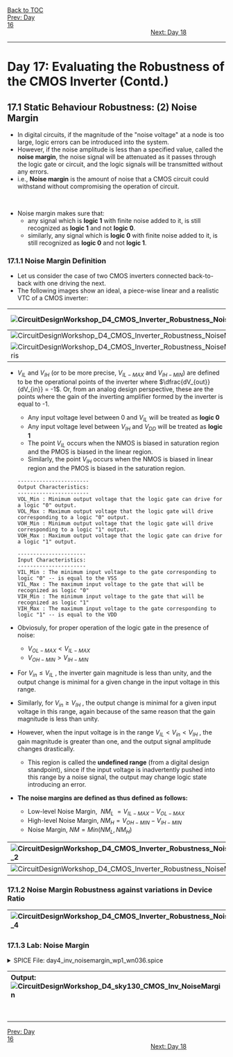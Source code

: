 [Back to TOC](../README.md)  
[Prev: Day 16](Day_16.md)$~~~~~~~~~~~~~~~~~~~~~~~~~~~~~~~~~~~~~~~~~~~~~~~~~~~~~~~~~~~~~~~~~~~~~~~~~~~~~~~~~~~~~~~~~~~~~~~~~~~~~~~~~~~~~~~~~~~~~~~~~~~~~~~~~~~~~~~~~~~~~~~~~~~~~~~~~~~~~~~~~~~~~~~~~~~~~~~~~~~~~~~~~~~~~~~~~~~~~~~~~~~~~~~~$[Next: Day 18](Day_18.md)  
_________________________________________________________________________________________________________  
# Day 17: Evaluating the Robustness of the CMOS Inverter (Contd.)
## 17.1 Static Behaviour Robustness: (2) Noise Margin
  - In digital circuits, if the magnitude of the "noise voltage" at a node is too large, logic errors can be introduced into the system.
  - However, if the noise amplitude is less than a specified value, called the **noise margin**, the noise signal will be attenuated as it passes through the logic gate or circuit, and the logic signals will be transmitted without any errors.
  - i.e., **Noise margin** is the amount of noise that a CMOS circuit could withstand without compromising the operation of circuit.
<br>

  - Noise margin makes sure that:
    - any signal which is **logic 1** with finite noise added to it, is still recognized as **logic 1** and not **logic 0**.
    - similarly, any signal which is **logic 0** with finite noise added to it, is still recognized as **logic 0** and not **logic 1**.

### 17.1.1 Noise Margin Definition
  - Let us consider the case of two CMOS inverters connected back-to-back with one driving the next.
  - The following images show an ideal, a piece-wise linear and a realistic VTC of a CMOS inverter:

| ![CircuitDesignWorkshop_D4_CMOS_Inverter_Robustness_NoiseMargin_VTC_1](/docs/images/CircuitDesignWorkshop/CircuitDesignWorkshop_D4_CMOS_Inverter_Robustness_NoiseMargin_VTC_1.png) | ![CircuitDesignWorkshop_D4_CMOS_Inverter_Robustness_NoiseMargin_VTC_2](/docs/images/CircuitDesignWorkshop/CircuitDesignWorkshop_D4_CMOS_Inverter_Robustness_NoiseMargin_VTC_2.png) |
|:---|:---|
| ![CircuitDesignWorkshop_D4_CMOS_Inverter_Robustness_NoiseMargin_VTC_3](/docs/images/CircuitDesignWorkshop/CircuitDesignWorkshop_D4_CMOS_Inverter_Robustness_NoiseMargin_VTC_3.png) |  |
| ![CircuitDesignWorkshop_D4_CMOS_Inverter_Robustness_NoiseMargin_Definitions_Weste_Harris](/docs/images/CircuitDesignWorkshop/CircuitDesignWorkshop_D4_CMOS_Inverter_Robustness_NoiseMargin_Definitions_Weste_Harris.png)  | ![CircuitDesignWorkshop_D4_CMOS_Inverter_Robustness_NoiseMargin_1](/docs/images/CircuitDesignWorkshop/CircuitDesignWorkshop_D4_CMOS_Inverter_Robustness_NoiseMargin_1.png) | 

  - $V_{IL}$ and $V_{IH}$ (or to be more precise, $V_{IL-MAX}$ and $V_{IH-MIN}$) are defined to be the operational points of the inverter where $\dfrac{dV_{out}}{dV_{in}} = -1$. Or, from an analog design perspective, these are the points where the gain of the inverting amplifier formed by the inverter is equal to -1.
    - Any input voltage level between 0 and $V_{IL}$ will be treated as **logic 0**
    - Any input voltage level between $V_{IH}$ and $V_{DD}$ will be treated as **logic 1**
    - The point $V_{IL}$ occurs when the NMOS is biased in saturation region and the PMOS is biased in the linear region.
    - Similarly, the point $V_{IH}$ occurs when the NMOS is biased in linear region and the PMOS is biased in the saturation region.
    ```
    -----------------------
    Output Characteristics:
    -----------------------
    VOL_Min : Minimum output voltage that the logic gate can drive for a logic "0" output.
    VOL_Max : Maximum output voltage that the logic gate will drive corresponding to a logic "0" output.
    VOH_Min : Minimum output voltage that the logic gate will drive corresponding to a logic "1" output.
    VOH_Max : Maximum output voltage that the logic gate can drive for a logic "1" output.

    ----------------------
    Input Characteristics:
    ----------------------
    VIL_Min : The minimum input voltage to the gate corresponding to logic "0" -- is equal to the VSS
    VIL_Max : The maximum input voltage to the gate that will be recognized as logic "0"
    VIH_Min : The minimum input voltage to the gate that will be recognized as logic "1"
    VIH_Max : The maximum input voltage to the gate corresponding to logic "1" -- is equal to the VDD
    ```
  
  - Obviosuly, for proper operation of the logic gate in the presence of noise:
    - $V_{OL-MAX} < V_{IL-MAX}$
    - $V_{OH-MIN} > V_{IH-MIN}$

  - For $V_{in} \le V_{IL}$ , the inverter gain magnitude is less than unity, and the output change is minimal for a given change in the input voltage in this range.
  - Similarly, for $V_{in} \ge V_{IH}$ , the output change is minimal for a given input voltage in this range, again because of the same reason that the gain magnitude is less than unity.
  - However, when the input voltage is in the range $V_{IL} < V_{in} < V_{IH}$ , the gain magnitude is greater than one, and the output signal amplitude changes drastically.
    - This region is called the **undefined range** (from a digital design standpoint), since if the input voltage is inadvertently pushed into this range by a noise signal, the output may change logic state introducing an error.

  - **The noise margins are defined as thus defined as follows:**  
    - Low-level Noise Margin, $~ NM_L ~ = V_{IL-MAX} - V_{OL-MAX}$  
    - High-level Noise Margin, $NM_H = V_{OH-MIN} - V_{IH-MIN}$  
    - Noise Margin, $NM = Min(NM_L, NM_H)$  

| ![CircuitDesignWorkshop_D4_CMOS_Inverter_Robustness_NoiseMargin_2](/docs/images/CircuitDesignWorkshop/CircuitDesignWorkshop_D4_CMOS_Inverter_Robustness_NoiseMargin_2.png) |
|:---|
| ![CircuitDesignWorkshop_D4_CMOS_Inverter_Robustness_NoiseMargin_3](/docs/images/CircuitDesignWorkshop/CircuitDesignWorkshop_D4_CMOS_Inverter_Robustness_NoiseMargin_3.png) |


### 17.1.2 Noise Margin Robustness against variations in Device Ratio

| ![CircuitDesignWorkshop_D4_CMOS_Inverter_Robustness_NoiseMargin_4](/docs/images/CircuitDesignWorkshop/CircuitDesignWorkshop_D4_CMOS_Inverter_Robustness_NoiseMargin_4.png) |
|:---|

### 17.1.3 Lab: Noise Margin
<details> <summary> SPICE File: day4_inv_noisemargin_wp1_wn036.spice </summary>

```
*** Model Description ***
.param temp=27

*** Including sky130 library files ***
.lib "sky130_fd_pr/models/sky130.lib.spice" tt

*** Netlist Description ***
XM1 out in vdd vdd sky130_fd_pr__pfet_01v8 w=1 l=0.15
XM2 out in 0 0 sky130_fd_pr__nfet_01v8 w=0.36 l=0.15
Cload out 0 50fF
Vdd vdd 0 1.8V
Vin in 0 1.8V

*** Simulation Commands ***
.op
.dc Vin 0 1.8 0.01

.control
run
setplot dc1
display
let dVout = deriv(V(out))
meas dc vil find V(in) when dVout=-1 cross=1
meas dc vih find V(in) when dVout=-1 cross=2
meas dc voh find V(out) when dVout=-1 cross=1
meas dc vol find V(out) when dVout=-1 cross=2

let NML = vil - vol
let NMH = voh - vih
print NML
print NMH
.endc

.end
```
</details>

| **Output:** <br>  ![CircuitDesignWorkshop_D4_sky130_CMOS_Inv_NoiseMargin](/docs/images/CircuitDesignWorkshop/CircuitDesignWorkshop_D4_sky130_CMOS_Inv_NoiseMargin.png) |
|:---|

<br>

_________________________________________________________________________________________________________  
[Prev: Day 16](Day_16.md)$~~~~~~~~~~~~~~~~~~~~~~~~~~~~~~~~~~~~~~~~~~~~~~~~~~~~~~~~~~~~~~~~~~~~~~~~~~~~~~~~~~~~~~~~~~~~~~~~~~~~~~~~~~~~~~~~~~~~~~~~~~~~~~~~~~~~~~~~~~~~~~~~~~~~~~~~~~~~~~~~~~~~~~~~~~~~~~~~~~~~~~~~~~~~~~~~~~~~~~~~~~~~~~~~$[Next: Day 18](Day_18.md)  

